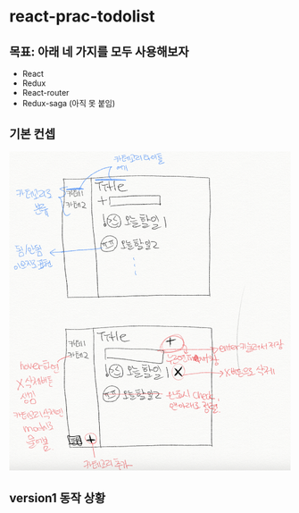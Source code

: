 # react-prac-todolist

## 목표: 아래 네 가지를 모두 사용해보자

* React
* Redux
* React-router
* Redux-saga (아직 못 붙임)

## 기본 컨셉
![Alt text](https://github.com/kimering/react-prac-todolist/blob/master/public/brainstorming.png?raw=true)


## 

## version1 동작 상황

![]()
